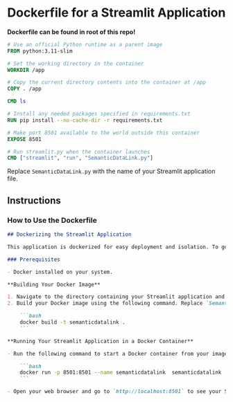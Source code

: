 # Dockerfile for a Streamlit Application

**Dockerfile can be found in root of this repo!**

```Dockerfile
# Use an official Python runtime as a parent image
FROM python:3.11-slim

# Set the working directory in the container
WORKDIR /app

# Copy the current directory contents into the container at /app
COPY . /app

CMD ls

# Install any needed packages specified in requirements.txt
RUN pip install --no-cache-dir -r requirements.txt

# Make port 8501 available to the world outside this container
EXPOSE 8501

# Run streamlit.py when the container launches
CMD ["streamlit", "run", "SemanticDataLink.py"]
```

Replace `SemanticDataLink.py` with the name of your Streamlit application file.

## Instructions

### How to Use the Dockerfile

```markdown
## Dockerizing the Streamlit Application

This application is dockerized for easy deployment and isolation. To get started with Docker, follow the steps below.

### Prerequisites

- Docker installed on your system.

**Building Your Docker Image**

1. Navigate to the directory containing your Streamlit application and the `Dockerfile`.
2. Build your Docker image using the following command. Replace `SemanticDataLink` with the name you wish to give your Docker image:

    ```bash
    docker build -t semanticdatalink .
    ```

**Running Your Streamlit Application in a Docker Container**

- Run the following command to start a Docker container from your image, replacing `yourapp` with the name you gave your Docker image:

    ```bash
    docker run -p 8501:8501 --name semanticdatalink  semanticdatalink
    ```

- Open your web browser and go to `http://localhost:8501` to see your Streamlit application running.

